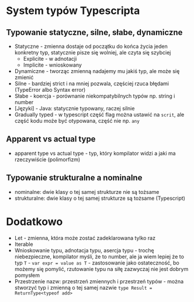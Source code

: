 # System typów Typescripta

## Typowanie statyczne, silne, słabe, dynamiczne

* Statyczne - zmienna dostaje od początku do końca życia jeden konkretny typ, statycznie pisze się wolniej, ale czyta
  się szybciej
    * Explicite - w adnotacji
    * Implicite - wnioskowany
* Dynamiczne - tworząc zmienną nadajemy mu jakiś typ, ale może się zmienić
* Silne - bardziej strict i na mniej pozwala, częściej rzuca błędami (TypeError albo Syntax error)
* Słabe - koercja - porównanie niekompatybilnych typów np. string i number
* [Języki] - Java: statycznie typowany, raczej silnie
* Gradually typed - w typescript część flag można ustawić na `scrit`, ale część kodu może być otypowana, część nie
  np. `any`

## Apparent vs actual type

* apparent type vs actual type - typ, który kompilator widzi a jaki ma rzeczywiście (polimorfizm)

## Typowanie strukturalne a nominalne

* nominalne: dwie klasy o tej samej strukturze nie są tożsame
* strukturalne: dwie klasy o tej samej strukturze są tożsame (Typescript)

# Dodatkowo

* Let - zmienna, która może zostać zadeklarowana tylko raz
* Iterable
* Wnioskowanie typu, adnotacja typu, asercja typu - trochę niebezpieczne, kompilator myśli, że to number, ale ja wiem
  lepiej że to typ `T` - `var expr = value as T` - zastosowanie jako ostateczność, bo możemy się pomylić, rzutowanie
  typu na siłę zazwyczaj nie jest dobrym pomysłem
* Przestrzenie nazw: przestrzeń zmiennych i przestrzeń typów - można stworzyć typ i zmienną o tej samej nazwie
  `type Result = ReturnType<typeof add>`
  

